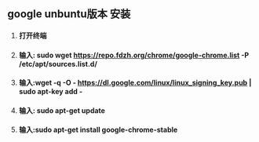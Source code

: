 ## **google unbuntu版本 安装**

1. #### 打开终端
2. #### 输入: sudo wget https://repo.fdzh.org/chrome/google-chrome.list -P /etc/apt/sources.list.d/
3. #### 输入:wget -q -O - https://dl.google.com/linux/linux_signing_key.pub  | sudo apt-key add -
4. #### 输入: sudo apt-get update
5. #### 输入:sudo apt-get install google-chrome-stable

